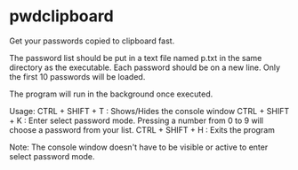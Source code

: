 # pwdclipboard

Get your passwords copied to clipboard fast.

The password list should be put in a text file named p.txt in the same directory as the executable. Each password should be on a new line.
Only the first 10 passwords will be loaded.

The program will run in the background once executed.

Usage:
  CTRL + SHIFT + T  :  Shows/Hides the console window
  CTRL + SHIFT + K  :  Enter select password mode. Pressing a number from 0 to 9 will choose a password from your list.
  CTRL + SHIFT + H  :  Exits the program
  
Note: The console window doesn't have to be visible or active to enter select password mode.
